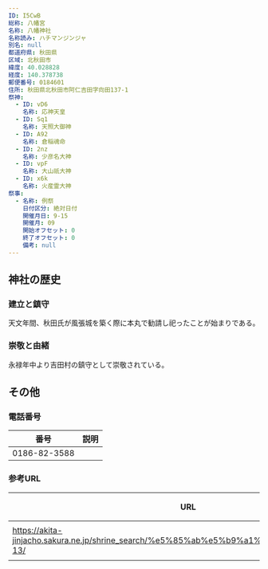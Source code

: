 ```yaml
---
ID: I5CwB
総称: 八幡宮
名称: 八幡神社
名称読み: ハチマンジンジャ
別名: null
都道府県: 秋田県
区域: 北秋田市
緯度: 40.028828
経度: 140.378738
郵便番号: 0184601
住所: 秋田県北秋田市阿仁吉田字向田137-1
祭神:
  - ID: vD6
    名称: 応神天皇
  - ID: Sq1
    名称: 天照大御神
  - ID: A92
    名称: 倉稲魂命
  - ID: 2nz
    名称: 少彦名大神
  - ID: vpF
    名称: 大山祇大神
  - ID: x6k
    名称: 火産霊大神
祭事:
  - 名称: 例祭
    日付区分: 絶対日付
    開催月日: 9-15
    開催月: 09
    開始オフセット: 0
    終了オフセット: 0
    備考: null
---
```


## 神社の歴史

### 建立と鎮守

天文年間、秋田氏が風張城を築く際に本丸で勧請し祀ったことが始まりである。

### 崇敬と由緒

永禄年中より吉田村の鎮守として崇敬されている。

## その他

### 電話番号

| 番号         | 説明 |
| ------------ | ---- |
| 0186-82-3588 |      |

### 参考URL

| URL                                                                                        | 説明   |
| ------------------------------------------------------------------------------------------ | ------ |
| https://akita-jinjacho.sakura.ne.jp/shrine_search/%e5%85%ab%e5%b9%a1%e7%a5%9e%e7%a4%be-13/ | 神社庁 |
